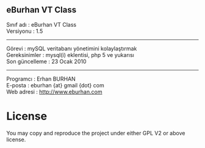 eBurhan VT Class
--------------------------------

Sınıf adı : eBurhan VT Class
<br />Versiyonu : 1.5
_______________________________

Görevi : mySQL veritabanı yönetimini kolaylaştırmak
<br />Gereksinimler : mysql(i) eklentisi, php 5 ve yukarısı
<br />Son güncelleme : 23 Ocak 2010

_______________________________

Programcı : Erhan BURHAN
<br /> E-posta : eburhan {at} gmail {dot} com
<br /> Web adresi : http://www.eburhan.com

# License
You may copy and reproduce the project under either GPL V2 or above license.
